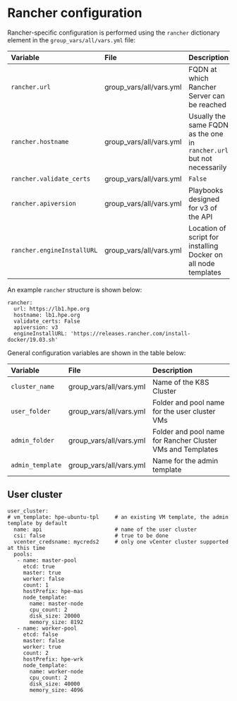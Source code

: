 # Rancher configuration

Rancher-specific configuration is performed using the `rancher` dictionary element in the `group_vars/all/vars.yml` file:


|Variable|File|Description|
|:-------|:---|:----------|
|`rancher.url`|group_vars/all/vars.yml|FQDN at which Rancher Server can be reached|
|`rancher.hostname`|group_vars/all/vars.yml|Usually the same FQDN as the one in `rancher.url` but not necessarily|
|`rancher.validate_certs`|group_vars/all/vars.yml|`False`|
|`rancher.apiversion`|group_vars/all/vars.yml|Playbooks designed for v3 of the API|
|`rancher.engineInstallURL`|group_vars/all/vars.yml|Location of script for installing Docker on all node templates|


An example `rancher` structure is shown below:

```
rancher:
  url: https://lb1.hpe.org
  hostname: lb1.hpe.org
  validate_certs: False
  apiversion: v3
  engineInstallURL: 'https://releases.rancher.com/install-docker/19.03.sh'
```

General configuration variables are shown in the table below:

|Variable|File|Description|
|:-------|:---|:----------|
|`cluster_name`|group_vars/all/vars.yml|Name of the K8S Cluster|
|`user_folder`|group_vars/all/vars.yml|Folder and pool name for the user cluster VMs|
|`admin_folder`|group_vars/all/vars.yml|Folder and pool name for Rancher Cluster VMs and  Templates|
|`admin_template`|group_vars/all/vars.yml|Name for the admin template|


## User cluster

<!-- TODO Rancher user cluster config -->

```
user_cluster:
# vm_template: hpe-ubuntu-tpl     # an existing VM template, the admin template by default
  name: api                       # name of the user cluster
  csi: false                      # true to be done
  vcenter_credsname: mycreds2     # only one vCenter cluster supported at this time
  pools:
   - name: master-pool
     etcd: true
     master: true
     worker: false
     count: 1
     hostPrefix: hpe-mas
     node_template:
       name: master-node
       cpu_count: 2
       disk_size: 20000
       memory_size: 8192
   - name: worker-pool
     etcd: false
     master: false
     worker: true
     count: 2
     hostPrefix: hpe-wrk
     node_template:
       name: worker-node
       cpu_count: 2
       disk_size: 40000
       memory_size: 4096
```


